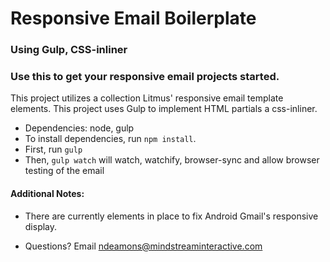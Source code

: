 # Responsive Email Boilerplate

### Using Gulp, CSS-inliner

### Use this to get your responsive email projects started. 
This project utilizes a collection Litmus' responsive email template elements. 
This project uses Gulp to implement HTML partials a css-inliner.

* Dependencies: node, gulp
* To install dependencies, run `npm install`.
* First, run `gulp`
* Then, `gulp watch` will watch, watchify, browser-sync and allow browser testing of the email

#### Additional Notes:

* There are currently elements in place to fix Android Gmail's responsive display.

* Questions? Email ndeamons@mindstreaminteractive.com